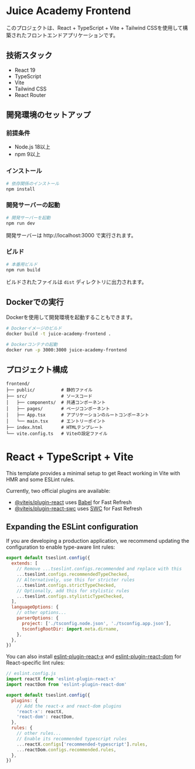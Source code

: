 # Juice Academy Frontend

このプロジェクトは、React + TypeScript + Vite + Tailwind CSSを使用して構築されたフロントエンドアプリケーションです。

## 技術スタック

- React 19
- TypeScript
- Vite
- Tailwind CSS
- React Router

## 開発環境のセットアップ

### 前提条件

- Node.js 18以上
- npm 9以上

### インストール

```bash
# 依存関係のインストール
npm install
```

### 開発サーバーの起動

```bash
# 開発サーバーを起動
npm run dev
```

開発サーバーは http://localhost:3000 で実行されます。

### ビルド

```bash
# 本番用ビルド
npm run build
```

ビルドされたファイルは `dist` ディレクトリに出力されます。

## Dockerでの実行

Dockerを使用して開発環境を起動することもできます。

```bash
# Dockerイメージのビルド
docker build -t juice-academy-frontend .

# Dockerコンテナの起動
docker run -p 3000:3000 juice-academy-frontend
```

## プロジェクト構成

```
frontend/
├── public/          # 静的ファイル
├── src/             # ソースコード
│   ├── components/  # 共通コンポーネント
│   ├── pages/       # ページコンポーネント
│   ├── App.tsx      # アプリケーションのルートコンポーネント
│   └── main.tsx     # エントリーポイント
├── index.html       # HTMLテンプレート
└── vite.config.ts   # Viteの設定ファイル
```

# React + TypeScript + Vite

This template provides a minimal setup to get React working in Vite with HMR and some ESLint rules.

Currently, two official plugins are available:

- [@vitejs/plugin-react](https://github.com/vitejs/vite-plugin-react/blob/main/packages/plugin-react/README.md) uses [Babel](https://babeljs.io/) for Fast Refresh
- [@vitejs/plugin-react-swc](https://github.com/vitejs/vite-plugin-react-swc) uses [SWC](https://swc.rs/) for Fast Refresh

## Expanding the ESLint configuration

If you are developing a production application, we recommend updating the configuration to enable type-aware lint rules:

```js
export default tseslint.config({
  extends: [
    // Remove ...tseslint.configs.recommended and replace with this
    ...tseslint.configs.recommendedTypeChecked,
    // Alternatively, use this for stricter rules
    ...tseslint.configs.strictTypeChecked,
    // Optionally, add this for stylistic rules
    ...tseslint.configs.stylisticTypeChecked,
  ],
  languageOptions: {
    // other options...
    parserOptions: {
      project: ['./tsconfig.node.json', './tsconfig.app.json'],
      tsconfigRootDir: import.meta.dirname,
    },
  },
})
```

You can also install [eslint-plugin-react-x](https://github.com/Rel1cx/eslint-react/tree/main/packages/plugins/eslint-plugin-react-x) and [eslint-plugin-react-dom](https://github.com/Rel1cx/eslint-react/tree/main/packages/plugins/eslint-plugin-react-dom) for React-specific lint rules:

```js
// eslint.config.js
import reactX from 'eslint-plugin-react-x'
import reactDom from 'eslint-plugin-react-dom'

export default tseslint.config({
  plugins: {
    // Add the react-x and react-dom plugins
    'react-x': reactX,
    'react-dom': reactDom,
  },
  rules: {
    // other rules...
    // Enable its recommended typescript rules
    ...reactX.configs['recommended-typescript'].rules,
    ...reactDom.configs.recommended.rules,
  },
})
```
